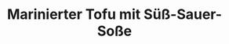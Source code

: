 ---
layout: recipe
title: Marinierter Tofu mit Süß-Sauer-Soße
vegan: true

image: marinierter-tofu-mit-suess-sauer-sosse.jpg

tags:
- Vegan
- Hauptspeise

categories: Hauptspeisen

components:
- Knuspriger Tofu
- Süß-Sauer-Soße

ingredients:
- Reis
- Frühlingszwiebeln
- Sesam
- Limetten

directions:
- Den marinierten Tofu über Reis servieren und nach Belieben mit Frühlingszwiebeln und etwas Sesam garnieren. Mit einem Spritzer frischen Limettensaft abrunden und sofort genießen!

durations:
    prepTime: 5min
    cookTime: 15min
    totalTime: 20min

servings: 2

source: https://biancazapatka.com/de/marinierter-tofu-mit-suess-sauer-sosse/#wprm-recipe-container-28994
---